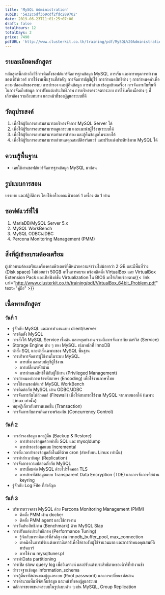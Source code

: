 ```yaml
---
title: 'MySQL Administration'
subID: '5e32c6df369cdf2fdc289702'
date: 2019-06-23T11:01:25+07:00
draft: false
totalHours: 12
totalDays: 2
price: 7490
pdfURL: 'http://www.clusterkit.co.th/training/pdf/MySQL%20Administration%20.pdf'
---
```


## รายละเอียดหลักสูตร
 
หลักสูตรนี้กล่าวถึงวิธีการติดตั้งซอฟต์แวร์จัดการฐานข้อมูล MySQL การเริ่ม และการหยุดการทำงานของเซิร์ฟเวอร์ การใช้งานพื้นฐานที่สำคัญ การจัดการบัญชีผู้ใช้ การกำหนดสิทธิต่าง ๆ การกำหนดค่าเพื่อความปลอดภัยของระบบ การสำรอง และกู้คืนข้อมูล การทำสำเนาข้อมูลข้ามเครื่อง การจัดการกับพื้นที่ในการจัดเก็บข้อมูล การปรับแต่งประสิทธิภาพ การบริหารตรวจตราระบบ การใช้เครื่องมือต่าง ๆ ที่เกี่ยวข้อง รวมถึงบทบาท และหน้าที่ของผู้ดูแลระบบที่ดี 

## วัตถุประสงค์

  1. เพื่อให้ผู้รับการอบรมสามารถบริหารจัดการ MySQL Server ได้
  2. เพื่อให้ผู้รับการอบรมสามารถดูแลระบบ และแนะนำผู้ใช้งานระบบได้ 
  3. เพื่อให้ผู้รับการอบรมสามารถทําการสำรอง และกู้คืนข้อมูลในระบบได้
  4. เพื่อให้ผู้รับการอบรมสามารถกำหนดคุณสมบัติฮาร์ดแวร์ และปรับแต่งประสิทธิภาพ MySQL ได้  

## ความรู้พื้นฐาน

- เคยใช้งานซอฟต์แวร์จัดการฐานข้อมูล MySQL มาก่อน 

## รูปแบบการสอน

บรรยาย และปฏิบัติการ โดยใช้เครื่องคอมพิวเตอร์ 1 เครื่อง ต่อ 1 ท่าน 

## ซอฟต์แวร์ที่ใช้

  1. MariaDB/MySQL Server 5.x
  2. MySQL WorkBench 
  3. MySQL ODBC/JDBC 
  4. Percona Monitoring Management (PMM) 

## สิ่งที่ผู้เข้าอบรมต้องเตรียม

ผู้เข้าอบรมต้องเตรียมเครื่องคอมพิวเตอร์ที่มีหน่วยความจำว่างไม่น้อยกว่า 2 GB และมีพื้นที่ว่าง (Disk space) ไม่น้อยกว่า 50GB มาในการอบรม พร้อมติดตั้ง VirtualBox และ VirtualBox Extension Pack และเปิดฟังก์ชั่น Virtualization ใน BIOS มาให้เรียบร้อยตาม{{< link url="http://www.clusterkit.co.th/training/pdf/VirtualBox_64bit_Problem.pdf" text="คู่มือ" >}}

## เนื้อหาหลักสูตร

### วันที่ 1

- รู้จักกับ MySQL และการทำงานแบบ client/server
- การติดตั้ง MySQL 
- การสั่งให้ MySQL Service เริ่มต้น และหยุดทำงาน รวมถึงการจัดการกับเซอร์วิส (Service) 
- Storage Engine ต่าง ๆ ของ MySQL เน้นหนักที่ InnoDB 
- คำสั่ง SQL และคำสั่งเฉพาะของ MySQL พื้นฐาน 
- การบริหารจัดการผู้ใช้งานในระบบ MySQL 
  - การเพิ่ม และลบบัญชีผู้ใช้งาน 
  - การเปลี่ยนรหัสผ่าน
  - การกําหนดสิทธิให้กับผู้ใช้งาน (Privileged Management) 
-  การกําหนดค่าการเข้ารหัสภาษา (Encoding) เพื่อใช้งานภาษาไทย 
- การใช้งานซอฟต์แวร์ MySQL WorkBench 
- การติดต่อกับ MySQL ผ่าน ODBC/JDBC
- การจัดการกับไฟล์วอลล์ (Firewall) เพื่อให้สามารถใช้งาน MySQL จากภายนอกได้ (เฉพาะ Linux เท่านั้น)
- ทฤษฎีเกี่ยวกับทรานเซคชั่น (Transaction) 
- การจัดการกับการเกิดภาวะพร้อมกัน (Concurrency Control) 

### วันที่ 2

- การสํารองข้อมูล และกู้คืน (Backup & Restore) 
  - การสํารองข้อมูลด้วยคําสั่ง SQL และ mysqldump 
  - การสำรองข้อมูลแบบ Incremental
- การตั้งเวลาสำรองข้อมูลอัตโนมัติด้วย cron (สำหรับบน Linux เท่านั้น)
- การทําสําเนาข้อมูล (Replication) 
- การจัดการความปลอดภัยกับ MySQL
  - การเชื่อมต่อ MySQL ด้วยโปรโคคอล TLS
  - การเข้ารหัสข้อมูลแบบ Transparent Data Encryption (TDE) และการจัดการคีย์ผ่าน keyring
- รู้จักกับ Log File ที่สำคัญล

### วันที่ 3

- บริหารตรวจตรา MySQL ด้วย Percona Monitoring Management (PMM)
  - ติดตั้ง PMM ผ่าน docker
  - ติดตั้ง PMM agent และใช้การงาน
- การวัดประสิทธิภาพ (Benchmark) ด้วย MySQL Slap
- การปรับแต่งประสิทธิภาพ (Performance Tuning)  
  - รู้จักกับพารามิเตอร์ที่สำคัญ เช่น innodb_buffer_pool, max_connection
  - เทคนิคในการปรับแต่งพารามิเตอร์เพื่อให้รองรับผู้ใช้จำนวนมาก และการกำหนดคุณสมบัติฮาร์ดแวร์
  - การใช้งาน mysqltuner.pl 
- การทำData partitioning
- การเปิด slow query log เพื่อวิเคราะห์ และปรับแต่งประสิทธิภาพของคิวรีที่ทำงานช้า
- สํารวจฐานข้อมูล information_schema 
- การกู้คืนรหัสผ่านของผู้ดูแลระบบ (Root password) และการเปลี่ยนรหัสผ่าน
- การคํานวณพื้นที่จัดเก็บข้อมูล และหน้าที่ของผู้ดูแลระบบ 
- หลักการขยายขนาดระบบในรูปแบบต่าง ๆ เช่น MySQL, Group Replication